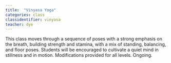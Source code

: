 ```yaml
---
title:  "Vinyasa Yoga"
categories: class
classidentifier: vinyasa
teacher: dye
---
```

This class moves through a sequence of poses with a strong emphasis on the breath, building strength and stamina, with a mix of standing, balancing, and floor poses. Students will be encouraged to cultivate a quiet mind in stillness and in motion. Modifications provided for all levels. Ongoing.
